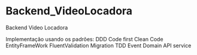 # Backend_VideoLocadora
Backend Video Locadora

Implementação usando os padrões:
	DDD 
	Code first
	Clean Code
	EntityFrameWork
	FluentValidation
	Migration
	TDD
	Event Domain
	API service